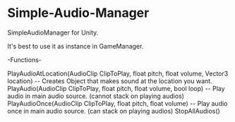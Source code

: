 # Simple-Audio-Manager
SimpleAudioManager for Unity.

It's best to use it as instance in GameManager.

-Functions-

PlayAudioAtLocation(AudioClip ClipToPlay, float pitch, float volume, Vector3 location) -- Creates Object that makes sound at the location you want.
PlayAudio(AudioClip ClipToPlay, float pitch, float volume, bool loop) -- Play audio in main audio source. (cannot stack on playing audios)
PlayAudioOnce(AudioClip ClipToPlay, float pitch, float volume) -- Play audio once in main audio source. (can stack on playing audios)
StopAllAudios()
